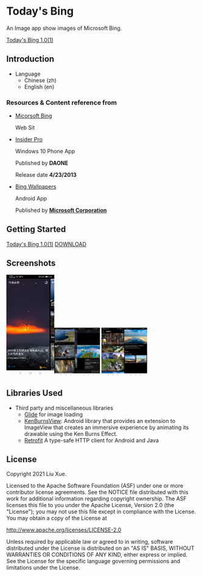 Today's Bing
============

An Image app show images of Microsoft Bing.

[Today's Bing 1.0(1)](app/release/app-release.apk?raw=true)

Introduction
------------

* Language
  * Chinese (zh)
  * English (en)

### Resources & Content reference from

* [Micorsoft Bing](https://www.bing.com/)

  Web Sit
  
* [Insider Pro](https://www.microsoft.com/en-us/p/insider-pro/9wzdncrcws68?activetab=pivot:overviewtab)

  Windows 10 Phone App
  
  Published by **DAONE**
  
  Release date **4/23/2013**
  
* [Bing Wallpapers](https://play.google.com/store/apps/details?id=com.microsoft.bing.wallpapers&hl=en_US&gl=US)

  Android App
  
  Published by **[Microsoft Corporation](https://play.google.com/store/apps/dev?id=6720847872553662727)**

Getting Started
---------------

[Today's Bing 1.0(1)](app/release/app-release.apk?raw=true)    [DOWNLOAD](app/release/app-release.apk?raw=true)

Screenshots
-----------

<img src="screenshots/bing_today.jpeg" alt="Today's Bing" title="Today's Bing" style="width:25%;" width="240px" /><img src="screenshots/bing_n_days_ago.jpeg" alt="N Days Ago Bing" title="N Days Ago Bing" style="zoom:25%;" width="240px" /><img src="screenshots/bing_detail.jpeg" alt="Detail Bing" title="Detail Bing" style="zoom:25%;" width="240px" />
<img src="screenshots/bing_gallery_list.jpeg" alt="Gallery List" title="Gallery List" style="zoom:25%;" width="240px" /><img src="screenshots/bing_gallery_detail.jpeg" alt="Gallery Detail" title="Gallery Detail" style="zoom:25%;" width="240px" />

Libraries Used
--------------

* Third party and miscellaneous libraries
  * [Glide][0] for image loading
  * [KenBurnsView][1]: Android library that provides an extension to ImageView that creates an immersive experience by animating its drawable using the Ken Burns Effect.
  * [Retrofit][2] A type-safe HTTP client for Android and Java

[0]: https://bumptech.github.io/glide/
[1]: https://github.com/flavioarfaria/KenBurnsView
[2]: https://github.com/square/retrofit

License
-------

Copyright 2021 Liu Xue.

Licensed to the Apache Software Foundation (ASF) under one or more contributor
license agreements.  See the NOTICE file distributed with this work for
additional information regarding copyright ownership.  The ASF licenses this
file to you under the Apache License, Version 2.0 (the "License"); you may not
use this file except in compliance with the License.  You may obtain a copy of
the License at

  http://www.apache.org/licenses/LICENSE-2.0

Unless required by applicable law or agreed to in writing, software
distributed under the License is distributed on an "AS IS" BASIS, WITHOUT
WARRANTIES OR CONDITIONS OF ANY KIND, either express or implied.  See the
License for the specific language governing permissions and limitations under
the License.
